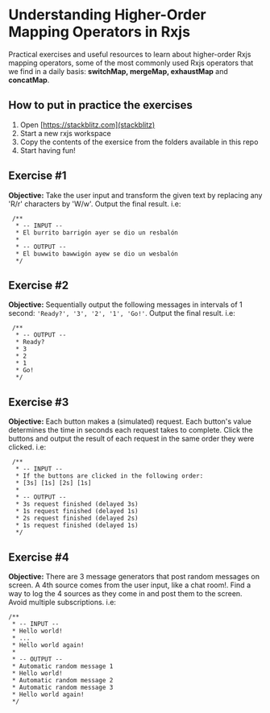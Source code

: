 # Understanding Higher-Order Mapping Operators in Rxjs

Practical exercises and useful resources to learn about higher-order Rxjs mapping operators, some of the most commonly used Rxjs operators that we find in a daily basis: **switchMap, mergeMap, exhaustMap** and **concatMap**.

## How to put in practice the exercises

1. Open [https://stackblitz.com](stackblitz)
2. Start a new rxjs workspace
3. Copy the contents of the exersice from the folders available in this repo
4. Start having fun!

## Exercise #1

**Objective:**
Take the user input and transform the given text by replacing any 'R/r' characters by 'W/w'.
Output the final result. i.e:

```
 /**
  * -- INPUT --
  * El burrito barrigón ayer se dio un resbalón
  *
  * -- OUTPUT --
  * El buwwito bawwigón ayew se dio un wesbalón
  */
```

## Exercise #2

**Objective:**
Sequentially output the following messages in intervals of 1 second: `'Ready?', '3', '2', '1', 'Go!'`. Output the final result. i.e:

```
 /**
  * -- OUTPUT --
  * Ready?
  * 3
  * 2
  * 1
  * Go!
  */
```

## Exercise #3

**Objective:**
Each button makes a (simulated) request. Each button's value determines the time in seconds each request takes to complete. Click the buttons and output the result of each request in the same order they were clicked. i.e:

```
 /**
  * -- INPUT --
  * If the buttons are clicked in the following order:
  * [3s] [1s] [2s] [1s]
  *
  * -- OUTPUT --
  * 3s request finished (delayed 3s)
  * 1s request finished (delayed 1s)
  * 2s request finished (delayed 2s)
  * 1s request finished (delayed 1s)
  */
```

## Exercise #4

**Objective:**
There are 3 message generators that post random messages on screen. A 4th source comes from the user input, like a chat room!. Find a way to log the 4 sources as they come in and post them to the screen. Avoid multiple subscriptions. i.e:

```
/**
 * -- INPUT --
 * Hello world!
 * ...
 * Hello world again!
 *
 * -- OUTPUT --
 * Automatic random message 1
 * Hello world!
 * Automatic random message 2
 * Automatic random message 3
 * Hello world again!
 */
```
